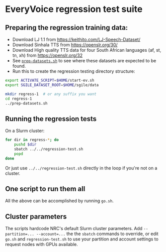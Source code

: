 # EveryVoice regression test suite

## Preparing the regression training data:

- Download LJ 1.1 from https://keithito.com/LJ-Speech-Dataset/
- Download Sinhala TTS from https://openslr.org/30/
- Download High quality TTS data for four South African languages (af, st, tn,
  xh) from https://openslr.org/32
- See [`prep-datasets.sh`](prep-datasets.sh) to see where these datasets are expected to be found.
- Run this to create the regression testing directory structure:

```sh
export ACTIVATE_SCRIPT=$HOME/start-ev.sh
export SGILE_DATASET_ROOT=$HOME/sgile/data

mkdir regress-1  # or any suffix you want
cd regress-1
../prep-datasets.sh
```

## Running the regression tests

On a Slurm cluster:

```sh
for dir in regress-*; do
    pushd $dir
    sbatch ../../regression-test.sh
    popd
done
```

Or just use `../../regression-test.sh` directly in the loop if you're not on a cluster.

## One script to run them all

All the above can be accomplished by running `go.sh`.

## Cluster parameters

The scripts hardcode NRC's default Slurm cluster parameters. Add `--partition=... --account=...`
the the `sbatch` commands to override, or edit `go.sh` and `regression-test.sh` to use
your partition and account settings to request nodes with GPUs available.
